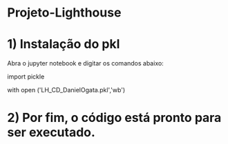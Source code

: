 # Projeto-Lighthouse

# 1) Instalação do pkl
Abra o jupyter notebook e digitar os comandos abaixo:

import pickle

with open ('LH_CD_DanielOgata.pkl','wb') 

# 2) Por fim, o código está pronto para ser executado.
